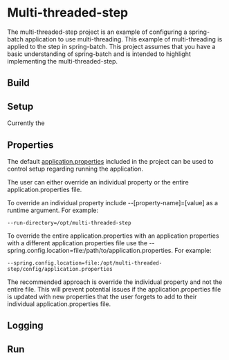 # Multi-threaded-step
The multi-threaded-step project is an example of configuring a spring-batch application to use multi-threading. This example of multi-threading is applied to the step in spring-batch. This project assumes that you have a basic understanding of spring-batch and is intended to highlight implementing the multi-threaded-step. 

## Build

## Setup
Currently the 

## Properties
The default [application.properties](./src/main/resources/application.properties) included in the project can be used to control setup regarding running the application.

The user can either override an individual property or the entire application.properties file.

To override an individual property include --[property-name]=[value] as a runtime argument. For example:
```
--run-directory=/opt/multi-threaded-step
```

To override the entire application.properties with an application properties with a different application.properties file use the --spring.config.location=file:/path/to/application.properties. For example:
```
--spring.config.location=file:/opt/multi-threaded-step/config/application.properties
```

The recommended approach is override the individual property and not the entire file. This will prevent potential issues if the application.properties file is updated with new properties that the user forgets to add to their individual application.properties file.

## Logging

## Run


